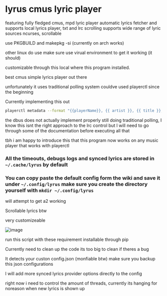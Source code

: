 # lyrus cmus lyric player
featuring fully fledged cmus, mpd lyric player
automatic lyrics fetcher and supports local lyrics player, txt and lrc scrolling
supports wide range of lyric sources
ncurses, scrollable

use PKGBUILD  and  makepkg -si (currently on arch works)

other linux do use make sure use virual environment to get it working (it should)

customizable through this local where this program installed.

best cmus simple lyrics player out there

unfortunately it uses traditional polling system couldve used playerctl since the beginning

Currently implementing this out
```bash
playerctl metadata --format "{{playerName}}, {{ artist }}, {{ title }}, {{ duration(position) }}, {{ uc(status) }},{{ duration(mpris:length) }}"
```
the dbus does not actually implement properly still doing traditional polling, I know this isnt the right approach to the lrc control but I will need to go through some of the documentation before executing all that

tbh i am happy to introduce this that this program now works on any music player that works with playerctl


### All the timeouts, debugs logs and synced lyrics are stored in ``~/.cache/lyrus`` by default

### You can copy paste the default config form the wiki and save it under ``~/.config/lyrus`` make sure you create the directory yourself with ``mkdir ~/.config/lyrus``


will attempt to get a2 working

Scrollable lyrics btw 

very customizeable

![image](https://github.com/user-attachments/assets/5d5fdbc5-7d4b-4b38-b2db-0cee5722806f)


run this script with these requirement  installable through pip


Currently need to clean up the code its too big to clean if theres a bug


It detects your custon config.json (monfiable btw) make sure you backup this json configurations


I will add more synced lyrics provider options directly to the config


right now i need to control the amount of threads, currently its hanging for noreason when new lyrics is shown up
